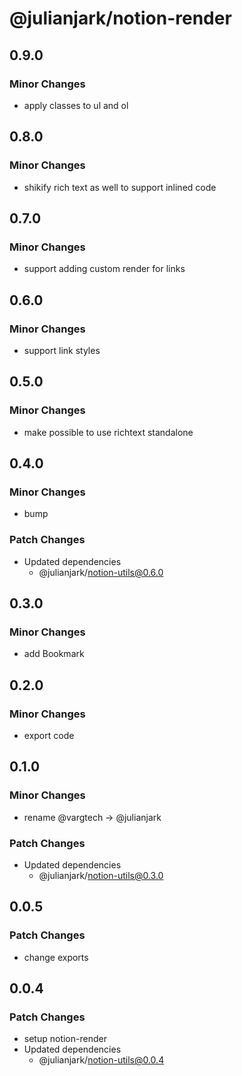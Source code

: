 # @julianjark/notion-render

## 0.9.0

### Minor Changes

- apply classes to ul and ol

## 0.8.0

### Minor Changes

- shikify rich text as well to support inlined code

## 0.7.0

### Minor Changes

- support adding custom render for links

## 0.6.0

### Minor Changes

- support link styles

## 0.5.0

### Minor Changes

- make possible to use richtext standalone

## 0.4.0

### Minor Changes

- bump

### Patch Changes

- Updated dependencies
  - @julianjark/notion-utils@0.6.0

## 0.3.0

### Minor Changes

- add Bookmark

## 0.2.0

### Minor Changes

- export code

## 0.1.0

### Minor Changes

- rename @vargtech -> @julianjark

### Patch Changes

- Updated dependencies
  - @julianjark/notion-utils@0.3.0

## 0.0.5

### Patch Changes

- change exports

## 0.0.4

### Patch Changes

- setup notion-render
- Updated dependencies
  - @julianjark/notion-utils@0.0.4

